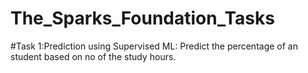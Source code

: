 # The_Sparks_Foundation_Tasks

#Task 1:Prediction using Supervised ML:
         Predict the percentage of an student based on no of the study hours.



